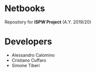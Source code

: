 # Netbooks
Repository for **ISPW Project** (A.Y. 2019/20)
# Developers
- Alessandro Calomino
- Cristiano Cuffaro
- Simone Tiberi